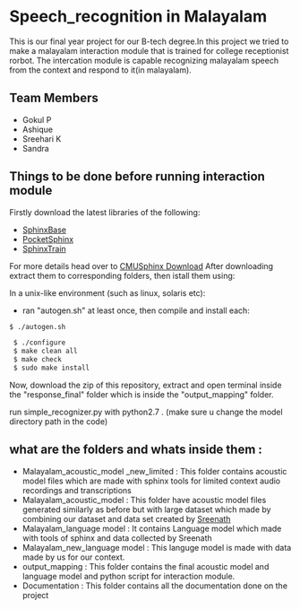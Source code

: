 # Speech_recognition in Malayalam
This is our final year project for our B-tech degree.In this project we tried to make a malayalam interaction module that is trained for college receptionist rorbot.
 The intercation module is capable recognizing malayalam speech from the context and respond to it(in malayalam).

## <a name="team-members"></a>Team Members
* Gokul P
* Ashique
* Sreehari K
* Sandra
## Things to be done before running interaction module
Firstly download the latest libraries of the following:
* [SphinxBase](http://sourceforge.net/projects/cmusphinx/files/sphinxbase/5prealpha)
* [PocketSphinx](http://sourceforge.net/projects/cmusphinx/files/pocketsphinx/5prealpha)
* [SphinxTrain](http://sourceforge.net/projects/cmusphinx/files/sphinxtrain/5prealpha)

For more details head over to [CMUSphinx Download](http://cmusphinx.sourceforge.net/wiki/download)
After downloading extract them to corresponding folders, then istall them using:

In a unix-like environment (such as linux, solaris etc):

* ran "autogen.sh" at least once, then compile and install each:

```bash
$ ./autogen.sh
```
```bash
 $ ./configure
 $ make clean all
 $ make check
 $ sudo make install
```
Now, download the zip of this repository, extract and open terminal inside the "response_final" folder which is inside the "output_mapping" folder.

run simple_recognizer.py with python2.7 . (make sure u change the model directory path in the code)

## what are the folders and whats inside them :

* Malayalam_acoustic_model _new_limited	: This folder contains acoustic model files which are made with sphinx tools for limited context audio recordings and transcriptions
* Malayalam_acoustic_model : This folder have acoustic model files generated similarly as before but with large dataset which made by combining our dataset and data set created by [Sreenath](https://github.com/sreecodeslayer/ml-am-lm-cmusphinx#ml-am-lm-cmusphinx)
* Malayalam_language model : It contains Language model which made with tools of sphinx and data collected by Sreenath
* Malayalam_new_language model : This languge model is made with data made by us for our context.
* output_mapping : This folder contains the final acoustic model and language model and python script for interaction module.
* Documentation : This folder contains all the documentation done on the project
